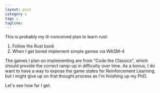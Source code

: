 ```yaml
---
layout: post
category : 
tags : 
tagline: 
---
```


This is probably my ill-conceived plan to learn rust:

1.  Follow the Rust book
2.  When I get bored implement simple games via WASM-4

The games I plan on implementing are from "Code the Classics", which should provide the correct ramp-up in difficulty over time. As a bonus, I do want to have a way to expose the game states for Reinforcement Learning, but I might give up on that thought process as I'm finishing up my PhD. 

<!-- Some thoughts here on trajectory based with GRUs, and just previous state as per DQN - and the complexity
of controlling/comparing the two from a benchmark perspective -->

Let's see how far I get.